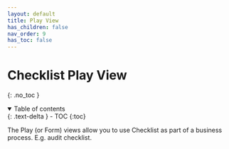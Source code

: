 ```yaml
---
layout: default
title: Play View
has_children: false
nav_order: 9
has_toc: false
---
```

# Checklist Play View
{: .no_toc }
<details open markdown="block">
  <summary>
    Table of contents
  </summary>
  {: .text-delta }
- TOC
{:toc}
</details>

The Play (or Form) views allow you to use Checklist as part of a business process. E.g. audit checklist.
